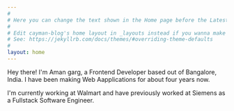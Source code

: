 ```yaml
---
#
# Here you can change the text shown in the Home page before the Latest Posts section.
#
# Edit cayman-blog's home layout in _layouts instead if you wanna make some changes
# See: https://jekyllrb.com/docs/themes/#overriding-theme-defaults
#
layout: home
---
```


Hey there! I'm Aman garg, a Frontend Developer based out of Bangalore, India. I have been making Web Aapplications for about four years now. 

I'm currently working at Walmart and have previously worked at Siemens as a Fullstack Software Engineer.
